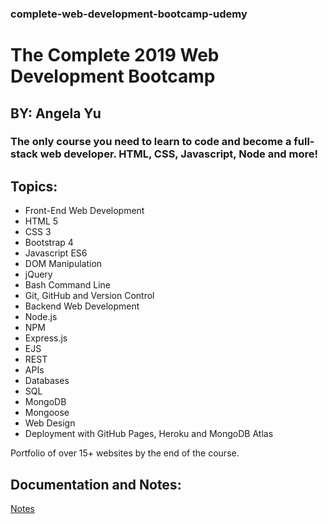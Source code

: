 ### complete-web-development-bootcamp-udemy

# The Complete 2019 Web Development Bootcamp
## BY: Angela Yu

### The only course you need to learn to code and become a full-stack web developer. HTML, CSS, Javascript, Node and more! 

## Topics:

* Front-End Web Development
* HTML 5
* CSS 3
* Bootstrap 4
* Javascript ES6
* DOM Manipulation
* jQuery
* Bash Command Line
* Git, GitHub and Version Control
* Backend Web Development
* Node.js
* NPM
* Express.js
* EJS
* REST
* APIs
* Databases
* SQL
* MongoDB
* Mongoose
* Web Design
* Deployment with GitHub Pages, Heroku and MongoDB Atlas

Portfolio of over 15+ websites by the end of the course.

## Documentation and Notes:

[Notes](/Docs/NOTES.md)
